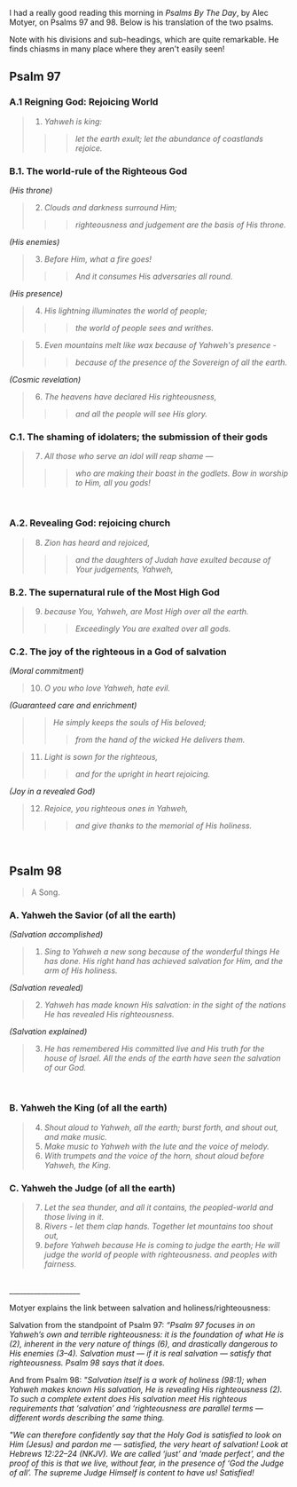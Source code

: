 I had a really good reading this morning in _Psalms By The Day_, by Alec Motyer, on Psalms 97 and 98. Below is his translation of the two psalms.

Note with his divisions and sub-headings, which are quite remarkable. He finds chiasms in many place where they aren't easily seen!

## Psalm 97
### A.1 Reigning God: Rejoicing World
> 1.  _Yahweh is king:_
>>>_let the earth exult;_
>>>_let the abundance of coastlands rejoice._

### B.1. The world-rule of the Righteous God
_(His throne)_
> 2. _Clouds and darkness surround Him;_
>>>_righteousness and judgement are the basis of His throne._

_(His enemies)_
> 3. _Before Him, what a fire goes!_
>>>_And it consumes His adversaries all round._

_(His presence)_
> 4. _His lightning illuminates the world of people;_
>>>_the world of people sees and writhes._

> 5. _Even mountains melt like wax because of Yahweh's presence -_
>>>_because of the presence of the Sovereign of all the earth._

_(Cosmic revelation)_
> 6. _The heavens have declared His righteousness,_
>>>_and all the people will see His glory._

### C.1. The shaming of idolaters; the submission of their gods
> 7. _All those who serve an idol will reap shame —_
>>>_who are making their boast in the godlets._
>>>_Bow in worship to Him, all you gods!_

<br>

### A.2. Revealing God: rejoicing church
> 8. _Zion has heard and rejoiced,_
>>>_and the daughters of Judah have exulted_
>>>_because of Your judgements, Yahweh,_

### B.2. The supernatural rule of the Most High God
> 9. _because You, Yahweh, are Most High over all the earth._
>>>_Exceedingly You are exalted over all gods._

### C.2. The joy of the righteous in a God of salvation
_(Moral commitment)_
> 10. _O you who love Yahweh, hate evil._

_(Guaranteed care and enrichment)_
>> _He simply keeps the souls of His beloved;_
>>>_from the hand of the wicked He delivers them._

> 11. _Light is sown for the righteous,_
>>>_and for the upright in heart rejoicing._

_(Joy in a revealed God)_
> 12. _Rejoice, you righteous ones in Yahweh,_
>>>_and give thanks to the memorial of His holiness._
<br>

## Psalm 98
>A Song.

### A. Yahweh the Savior (of all the earth)
_(Salvation accomplished)_
> 1. _Sing to Yahweh a new song_
_because of the wonderful things He has done._
_His right hand has achieved salvation for Him,_
_and the arm of His holiness._

_(Salvation revealed)_
> 2. _Yahweh has made known His salvation:_
_in the sight of the nations_
_He has revealed His righteousness._

_(Salvation explained)_
> 3. _He has remembered His committed live and His truth_
_for the house of Israel._
_All the ends of the earth have seen_
_the salvation of our God._
<br>

### B. Yahweh the King (of all the earth)
> 4. _Shout aloud to Yahweh, all the earth;_
_burst forth, and shout out, and make music._
> 5. _Make music to Yahweh with the lute and the voice of melody._
> 6. _With trumpets and the voice of the horn,_
_shout aloud before Yahweh, the King._

### C. Yahweh the Judge (of all the earth)
> 7. _Let the sea thunder, and all it contains,_
_the peopled-world and those living in it._
> 8. _Rivers - let them clap hands._
_Together let mountains too shout out,_
> 9. _before Yahweh_
_because He is coming to judge the earth;_
_He will judge the world of people with righteousness._
_and peoples with fairness._
<br>
____________________
<br>

Motyer explains the link between salvation and holiness/righteousness:
<br>

Salvation from the standpoint of Psalm 97: _“Psalm 97 focuses in on Yahweh’s own and terrible righteousness: it is the foundation of what He is (2), inherent in the very nature of things (6), and drastically dangerous to His enemies (3–4). Salvation must — if it is real salvation — satisfy that righteousness. Psalm 98 says that it does._
<br>

And from Psalm 98: _"Salvation itself is a work of holiness (98:1); when Yahweh makes known His salvation, He is revealing His righteousness (2). To such a complete extent does His salvation meet His righteous requirements that ‘salvation’ and ‘righteousness are parallel terms — different words describing the same thing._
<br>

_"We can therefore confidently say that the Holy God is satisfied to look on Him (Jesus) and pardon me — satisfied, the very heart of salvation! Look at Hebrews 12:22–24 (NKJV). We are called ‘just’ and ‘made perfect’, and the proof of this is that we live, without fear, in the presence of ‘God the Judge of all’. The supreme Judge Himself is content to have us! *Satisfied!*_

